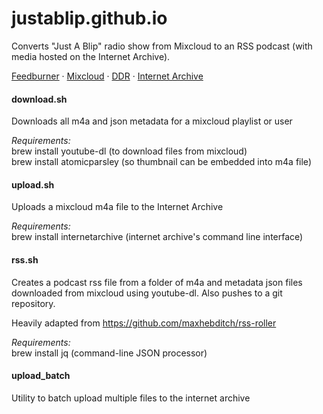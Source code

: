 # justablip.github.io

Converts "Just A Blip" radio show from Mixcloud to an RSS podcast (with media hosted on the Internet Archive).

[Feedburner](http://feeds.feedburner.com/just-a-blip">Feedburner) ·  [Mixcloud](https://www.mixcloud.com/DublinDigitalRadio/playlists/just-a-blip/">) · [DDR](https://listen.dublindigitalradio.com/resident/just-a-blip) · [Internet Archive](https://archive.org/details/@abmc?&and[]=subject%3A%22justablip%22)

#### download.sh
Downloads all m4a and json metadata for a mixcloud playlist or user

_Requirements:_  
brew install youtube-dl (to download files from mixcloud)  
brew install atomicparsley (so thumbnail can be embedded into m4a file)

#### upload.sh
Uploads a mixcloud m4a file to the Internet Archive

_Requirements:_  
brew install internetarchive (internet archive's command line interface)

#### rss.sh
Creates a podcast rss file from a folder of m4a and metadata json files downloaded from mixcloud using youtube-dl. Also pushes to a git repository.

Heavily adapted from https://github.com/maxhebditch/rss-roller

_Requirements:_  
brew install jq (command-line JSON processor)

#### upload_batch
Utility to batch upload multiple files to the internet archive

